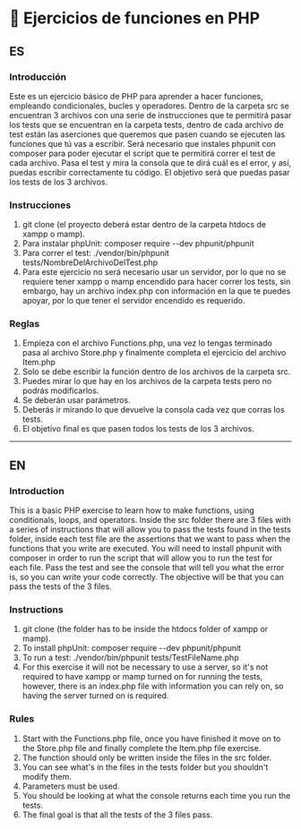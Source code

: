 # 🎡 Ejercicios de funciones en PHP

## ES

### Introducción
Este es un ejercicio básico de PHP para aprender a hacer funciones, empleando condicionales, bucles y operadores. Dentro de la carpeta src se encuentran 3 archivos con una serie de instrucciones que te permitirá pasar los tests que se encuentran en la carpeta tests, dentro de cada archivo de test están las aserciones que queremos que pasen cuando se ejecuten las funciones que tú vas a escribir. Será necesario que instales phpunit con composer para poder ejecutar el script que te permitirá correr el test de cada archivo. Pasa el test y mira la consola que te dirá cuál es el error, y así, puedas escribir correctamente tu código. El objetivo será que puedas pasar los tests de los 3 archivos.

### Instrucciones
1. git clone <repositorio> (el proyecto deberá estar dentro de la carpeta htdocs de xampp o mamp).
2. Para instalar phpUnit: composer require --dev phpunit/phpunit
3. Para correr el test: ./vendor/bin/phpunit tests/NombreDelArchivoDelTest.php
4. Para este ejercicio no será necesario usar un servidor, por lo que no se requiere tener xampp o mamp encendido para hacer correr los tests, sin embargo, hay un archivo index.php con información en la que te puedes apoyar, por lo que tener el servidor encendido es requerido.


### Reglas
1. Empieza con el archivo Functions.php, una vez lo tengas terminado pasa al archivo Store.php y finalmente completa el ejercicio del archivo Item.php
2. Solo se debe escribir la función dentro de los archivos de la carpeta src.
3. Puedes mirar lo que hay en los archivos de la carpeta tests pero no podrás modificarlos.
4. Se deberán usar parámetros.
5. Deberás ir mirando lo que devuelve la consola cada vez que corras los tests.
6. El objetivo final es que pasen todos los tests de los 3 archivos.
---

## EN

### Introduction
This is a basic PHP exercise to learn how to make functions, using conditionals, loops, and operators. Inside the src folder there are 3 files with a series of instructions that will allow you to pass the tests found in the tests folder, inside each test file are the assertions that we want to pass when the functions that you write are executed. You will need to install phpunit with composer in order to run the script that will allow you to run the test for each file. Pass the test and see the console that will tell you what the error is, so you can write your code correctly. The objective will be that you can pass the tests of the 3 files.

### Instructions
1. git clone <repository> (the folder has to be inside the htdocs folder of xampp or mamp).  
2. To install phpUnit: composer require --dev phpunit/phpunit
3. To run a test: ./vendor/bin/phpunit tests/TestFileName.php
4. For this exercise it will not be necessary to use a server, so it's not required to have xampp or mamp turned on for running the tests, however, there is an index.php file with information you can rely on, so having the server turned on is required.

### Rules
1. Start with the Functions.php file, once you have finished it move on to the Store.php file and finally complete the Item.php file exercise.
2. The function should only be written inside the files in the src folder.
3. You can see what's in the files in the tests folder but you shouldn't modify them.
4. Parameters must be used.
5. You should be looking at what the console returns each time you run the tests.
6. The final goal is that all the tests of the 3 files pass.
